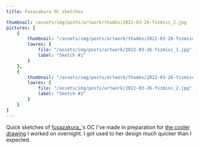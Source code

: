 ```yaml
---
title: Fusazakura OC sketches

thumbnail: /assets/img/posts/artwork/thumbs/2022-03-26-fszmisc_2.jpg
pictures: [
	{
		thumbnail: "/assets/img/posts/artwork/thumbs/2022-03-26-fszmisc_1.jpg",
		lowres: {
			file: "/assets/img/posts/artwork/2022-03-26-fszmisc_1.jpg",
			label: "Sketch #1"
		}
	},
	{
		thumbnail: "/assets/img/posts/artwork/thumbs/2022-03-26-fszmisc_2.jpg",
		lowres: {
			file: "/assets/img/posts/artwork/2022-03-26-fszmisc_2.jpg",
			label: "Sketch #2"
		}
	}
]
---
```

Quick sketches of [fusazakura_](https://twitter.com/fusazakura_)'s OC I've made in preparation for [the cooler drawing](/artwork/2022-03-26-fuszbday) I worked on overnight.
I got used to her design much quicker than I expected.
